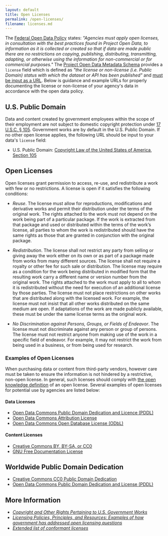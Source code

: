 ```yaml
---
layout: default
title: Open Licenses
permalink: /open-licenses/
filename: licenses.md
---
```


The [Federal Open Data Policy](https://project-open-data.cio.gov/policy-memo/#c-ensure-information-stewardship-through-the-use-of-open-licenses) states: *"Agencies must apply open licenses, in consultation with the best practices found in Project Open Data, to information as it is collected or created so that if data are made public there are no restrictions on copying, publishing, distributing, transmitting, adapting, or otherwise using the information for non-commercial or for commercial purposes."* The [Project Open Data Metadata Schema](https://project-open-data.cio.gov/v1.1/schema/) provides a `license` field which is defined as *"the license or non-license (i.e. Public Domain) status with which the dataset or API has been published"* and [must be input as a URL](https://project-open-data.cio.gov/v1.1/schema/#license). Below is guidance and example URLs for properly documenting the license or non-license of your agency's data in accordance with the open data policy.

## U.S. Public Domain 

Data and content created by government employees within the scope of their employment are not subject to domestic copyright protection under [17 U.S.C. § 105](http://www.copyright.gov/title17/92chap1.html#105). Government works are by default in the U.S. Public Domain. If no other open license applies, the following URL should be input to your data's `license` field: 

* U.S. Public Domain: [Copyright Law of the United States of America, Section 105](http://www.copyright.gov/title17/92chap1.html#105)

## Open Licenses  

Open licenses grant permission to access, re-use, and redistribute a work with few or no restrictions. A license is open if it satisfies the following conditions:

* *Reuse*. The license must allow for reproductions, modifications and derivative works and permit their distribution under the terms of the original work. The rights attached to the work must not depend on the work being part of a particular package. If the work is extracted from that package and used or distributed within the terms of the work’s license, all parties to whom the work is redistributed should have the same rights as those that are granted in conjunction with the original package.

* *Redistribution*. The license shall not restrict any party from selling or giving away the work either on its own or as part of a package made from works from many different sources. The license shall not require a royalty or other fee for such sale or distribution. The license may require as a condition for the work being distributed in modified form that the resulting work carry a different name or version number from the original work. The rights attached to the work must apply to all to whom it is redistributed without the need for execution of an additional license by those parties.  The license must not place restrictions on other works that are distributed along with the licensed work. For example, the license must not insist that all other works distributed on the same medium are open. If adaptations of the work are made publicly available, these must be under the same license terms as the original work. 

* *No Discrimination against Persons, Groups, or Fields of Endeavor*. The license must not discriminate against any person or group of persons. The license must not restrict anyone from making use of the work in a specific field of endeavor. For example, it may not restrict the work from being used in a business, or from being used for research.

### Examples of Open Licenses

When purchasing data or content from third-party vendors, however care must be taken to ensure the information is not hindered by a restrictive, non-open license. In general, such licenses should comply with [the open knowledge definition](http://opendefinition.org/okd/) of an open license. Several examples of open licenses for potential use by agencies are listed below:

#### Data Licenses
* [Open Data Commons Public Domain Dedication and Licence (PDDL)](http://opendefinition.org/licenses/odc-pddl)
* [Open Data Commons Attribution License](http://opendatacommons.org/licenses/by/)
* [Open Data Commons Open Database License (ODbL)](http://opendatacommons.org/licenses/odbl/)

#### Content Licenses
* [Creative Commons BY, BY-SA, or CC0](http://creativecommons.org/choose/)
* [GNU Free Documentation License](http://www.gnu.org/licenses/fdl-1.3.en.html)

## Worldwide Public Domain Dedication
* [Creative Commons CC0 Public Domain Dedication](http://creativecommons.org/publicdomain/zero/1.0/)
* [Open Data Commons Public Domain Dedication and License (PDDL)](http://opendatacommons.org/licenses/pddl/)

## More Information
* *[Copyright and Other Rights Pertaining to U.S. Government Works](http://www.usa.gov/copyright.shtml)*
* *[Licensing Policies, Principles, and Resources: Examples of how government has addressed open licensing questions](https://project-open-data.cio.gov/licensing-resources/)*
* *[Extended list of conformant licenses](http://opendefinition.org/licenses/)*

